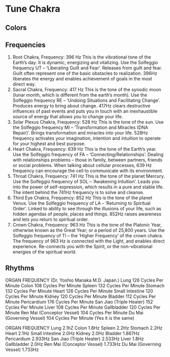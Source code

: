 Tune Chakra
===========

## Colors



## Frequencies

1. Root Chakra, Frequency: 396 Hz
This is the vibrational tone of the Earth’s day. It is dynamic, energizing and vitalizing. Use the Solfeggio frequency UT – ‘Liberating Guilt and Fear’.
Releases from guilt and fear. Guilt often represent one of the basic obstacles to realization. 396Hz liberates the energy and enables achievement of goals in the most direct way.
2. Sacral Chakra, Frequency: 417 Hz
This is the tone of the synodic moon (lunar month, which is different from the earth’s month). Use the Solfeggio frequency RE – ‘Undoing Situations and Facilitating Change’.
Produces energy to bring about change. 417Hz clears destructive influences of past events and puts you in touch with an inexhaustible source of energy that allows you to change your life.
3. Solar Plexus Chakra, Frequency: 528 Hz
This is the tone of the sun. Use the Solfeggio frequency MI – ‘Transformation and Miracles (DNA Repair)’.
Brings transformation and miracles into your life. 528Hz frequency activates your imagination, intention and intuition to operate for your highest and best purpose.
4. Heart Chakra, Frequency: 639 Hz
This is the tone of the Earth’s year. Use the Solfeggio frequency of FA – ‘Connecting/Relationships’.
Dealing with relationships problems – those in family, between partners, friends or social problems. When talking about cellular processes, 639 Hz frequency can encourage the cell to communicate with its environment.
5. Throat Chakra, Frequency: 741 Hz
This is the tone of the planet Mercury. Use the Solfeggio frequency of SOL – ‘Awakening Intuition’.
Leads you into the power of self-expression, which results in a pure and stable life. The intent behind the 741Hz frequency is to solve and cleanse.
6. Third Eye Chakra, Frequency: 852 Hz
This is the tone of the planet Venus. Use the Solfeggio frequency of LA – ‘Returning to Spiritual Order’.
Linked to ability to see through the illusions of your life, such as hidden agendas of people, places and things. 852Hz raises awareness and lets you return to spiritual order.
7. Crown Chakra, Frequency: 963 Hz
This is the tone of the Platonic Year, otherwise known as the Great Year; or a period of 25,800 years. Use the Solfeggio frequency of TI – the ‘Higher Frequency’ of the crown chakra.
The frequency of 963 Hz is connected with the Light, and enables direct experience. Re-connects you with the Spirit, or the non-vibrational energies of the spiritual world.

## Rhythms

ORGAN  FREQUENCY (Dr. Yoshio Manaka M.D. Japan.)
Lung       126 Cycles Per Minute
Colon      108 Cycles Per Minute
Spleen    132 Cycles Per Minute
Stomach 132 Cycles Per Minute
Heart       126 Cycles Per Minute
Small Intestine 120 Cycles Per Minute
Kidney              120 Cycles Per Minute
Bladder    112 Cycles Per Minute
Pericardium 176 Cycles Per Minute
San Jiao (Triple Heater) 152 Cycles Per Minute
Liver 108 Cycles Per Minute
Gallbladder 120 Cycles Per Minute
Ren Mai (Conceptor Vessel) 104 Cycles Per Minute
Du Mai (Governing Vessel) 104 Cycles Per Minute (Yes it is the same)

ORGAN  FREQUENCY
Lung             2.1hZ
Colon            1.8Hz
Spleen           2.2Hz
Stomach          2.2Hz
Heart            2.1Hz
Small Intestine  2.0Hz
Kidney           2.0Hz
Bladder          1.867Hz
Pericardium      2.933Hz
San Jiao (Triple Heater)   2.533Hz
Liver                      1.8Hz
Gallbladder                2.0Hz
Ren Mai (Conceptor Vessel) 1.733Hz
Du Mai (Governing Vessel)  1.733Hz
